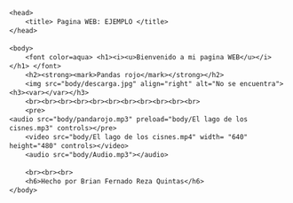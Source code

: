 <html>

    <head>
        <title> Pagina WEB: EJEMPLO	</title>
    </head>

    <body>
		<font color=aqua> <h1><i><u>Bienvenido a mi pagina WEB</u></i></h1> </font>
		<h2><strong><mark>Pandas rojo</mark></strong></h2>
		<img src="body/descarga.jpg" align="right" alt="No se encuentra"><h3><var></var></h3>
		<br><br><br><br><br><br><br><br><br><br><br>
		<pre>																			<audio src="body/pandarojo.mp3" preload="body/El lago de los cisnes.mp3" controls></pre>
		<video src="body/El lago de los cisnes.mp4" width= "640" height="480" controls></video>
		<audio src="body/Audio.mp3"></audio>
		
		<br><br><br>
		<h6>Hecho por Brian Fernado Reza Quintas</h6>
    </body>

</html>
  
